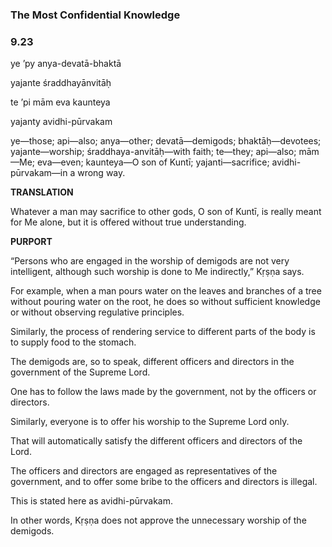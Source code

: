 <!--
.. title: Bg:service:303/595
.. slug: bg-303-service
.. date: 2019-08-12 14:00:43 UTC-04:00
.. tags: service
.. category: bhagavad-gita
.. link:
.. description: service
.. type: text
-->

### The Most Confidential Knowledge

### 9.23

ye ’py anya-devatā-bhaktā

yajante śraddhayānvitāḥ

te ’pi mām eva kaunteya

yajanty avidhi-pūrvakam

<!-- TEASER_END -->

ye—those; api—also; anya—other; devatā—demigods; bhaktāḥ—devotees; yajante—worship; śraddhaya-anvitāḥ—with faith; te—they; api—also; mām—Me; eva—even; kaunteya—O son of Kuntī; yajanti—sacrifice; avidhi-pūrvakam—in a wrong way.

**TRANSLATION**

Whatever a man may sacrifice to other gods, O son of Kuntī, is really meant for Me alone, but it is offered without true understanding.

**PURPORT**

“Persons who are engaged in the worship of demigods are not very intelligent, although such worship is done to Me indirectly,” Kṛṣṇa says.

For example, when a man pours water on the leaves and branches of a tree without pouring water on the root, he does so without sufficient knowledge or without observing regulative principles.

Similarly, the process of rendering service to different parts of the body is to supply food to the stomach.

The demigods are, so to speak, different officers and directors in the government of the Supreme Lord.

One has to follow the laws made by the government, not by the officers or directors.

Similarly, everyone is to offer his worship to the Supreme Lord only.

That will automatically satisfy the different officers and directors of the Lord.

The officers and directors are engaged as representatives of the government, and to offer some bribe to the officers and directors is illegal.

This is stated here as avidhi-pūrvakam.

In other words, Kṛṣṇa does not approve the unnecessary worship of the demigods.

